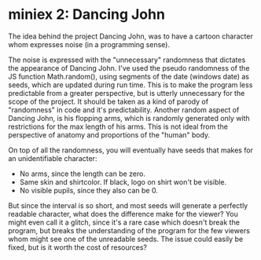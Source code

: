 # miniex 2: Dancing John

The idea behind the project Dancing John, was to have a cartoon character whom expresses noise (in a programming sense).

The noise is expressed with the "unnecessary" randomness that dictates the appearance of Dancing John. 
  I've used the pseudo randomness of the JS function Math.random(), using segments of the date (windows date) as seeds, which are updated during run time. This is to make the program less predictable from a greater perspective, but is utterly unnecessary for the scope of the project. It should be taken as a kind of parody of "randomness" in code and it's predictability.
  Another random aspect of Dancing John, is his flopping arms, which is randomly generated only with restrictions for the max length of his arms. This is not ideal from the perspective of anatomy and proportions of the "human" body.

On top of all the randomness, you will eventually have seeds that makes for an unidentifiable character:
* No arms, since the length can be zero.
* Same skin and shirtcolor. If black, logo on shirt won't be visible.
* No visible pupils, since they also can be 0.

 But since the interval is so short, and most seeds will generate a perfectly readable character, what does the difference make for the viewer? You might even call it a glitch, since it's a rare case which doesn't break the program, but breaks the understanding of the program for the few viewers whom might see one of the unreadable seeds. The issue could easily be fixed, but is it worth the cost of resources? 